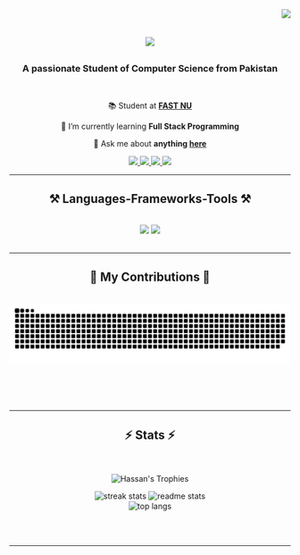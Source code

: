 <img align="right" src="https://visitor-badge.laobi.icu/badge?page_id=Muhammadomer902.Muhammadomer.902" />

<h1 align="center">
    <img src="https://readme-typing-svg.herokuapp.com/?font=Righteous&size=35&center=true&vCenter=true&width=500&height=70&duration=4000&lines=Hi+There!+👋;+I'm+Muhammad+Omer!;" />
</h1>

<h3 align="center">A passionate Student of Computer Science from Pakistan</h3>

<br/>

<div align="center">
 
 📚 Student at **[FAST NU](https://nu.edu.pk/)**
 
 🌱 I’m currently learning **Full Stack Programming**

 💬 Ask me about **anything [here](https://github.com/Muhammadomer902/Muhammadomer902/issues)**

 </div>
 
<div align="center"> 
  <a href="mailto:sayyidmuhammadomer@gmail.com">
    <img src="https://img.shields.io/badge/Gmail-333333?style=for-the-badge&logo=gmail&logoColor=red" />
  </a>
  <a href="https://www.linkedin.com/in/muhammad-omer-14aba6304/" target="_blank">
    <img src="https://img.shields.io/badge/LinkedIn-0077B5?style=for-the-badge&logo=linkedin&logoColor=white" target="_blank" />
  </a>
  <a href="https://github.com/Muhammadomer902?tab=repositories" target="_blank">
     <img src="https://img.shields.io/badge/Portfolio-FF5722?style=for-the-badge&logo=todoist&logoColor=white" target="_blank" /> <!-- sqlite, safari, google-chrome are other good icon options -->
  </a>
    </a>
      <a href="https://www.instagram.com/muhammadomer_902/" target="_blank">
    <img src="https://img.shields.io/badge/Instagram-E4405F?style=for-the-&logo=instagram&logoColor=white"target="_blank" style="height:28px;"/>
  </a>
</div>

 <hr/>
 
<h2 align="center">⚒️ Languages-Frameworks-Tools ⚒️</h2>
<br/>
<div align="center">
    <img src="https://skillicons.dev/icons?i=html,css,vscode,github,figma,git" />
    <img src="https://skillicons.dev/icons?i=python,mongodb,c,mysql,c++" /><br>
</div>

<br/>
<hr/>

<div align="center">
  <h2>🐍 My Contributions 🐍</h2>
  <br>
  <img alt="snake eating my contributions" src="https://raw.githubusercontent.com/salesp07/salesp07/output/github-contribution-grid-snake.svg" />
  
  <br/><br/><br/>
</div>

<hr/>

<h2 align="center">⚡ Stats ⚡</h2>
<br>

<p align="center">
      <img height="100" src="https://github-profile-trophy.vercel.app/?username=Muhammadomer902&theme=dracula&no-bg=true&no-frame=true&row=1&margin-w=5" alt="Hassan's Trophies">
</p> 

<div align=center>
  <img width=390 src="https://github-readme-streak-stats.herokuapp.com/?user=Muhammadomer902&theme=tokyonight" alt="streak stats"/>
  <img width=390 src="https://github-readme-stats.vercel.app/api?username=Muhammadomer902&count_private=true&show_icons=true&theme=react&rank_icon=github&border_radius=10" alt="readme stats" />
  <br/>
  <img width=325 align="center" src="https://github-readme-stats.vercel.app/api/top-langs/?username=Muhammadomer902&hide=HTML&langs_count=8&layout=compact&theme=react&border_radius=10&size_weight=0.5&count_weight=0.5&exclude_repo=github-readme-stats" alt="top langs" />
</div>

<br/><br/>

<hr/>

<br/>

<!-- 
<div align="center">
<a href='https://ko-fi.com/V7V4RAK9C' target='_blank'><img height='64' style='border:0px;height:64px;' src='https://storage.ko-fi.com/cdn/kofi1.png?v=3' border='0' alt='Buy Me a Coffee at ko-fi.com' /></a>
</div>
-->
<br/>
